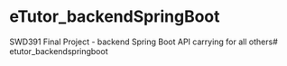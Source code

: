 # eTutor_backendSpringBoot

SWD391 Final Project - backend Spring Boot API carrying for all others# etutor_backendspringboot
